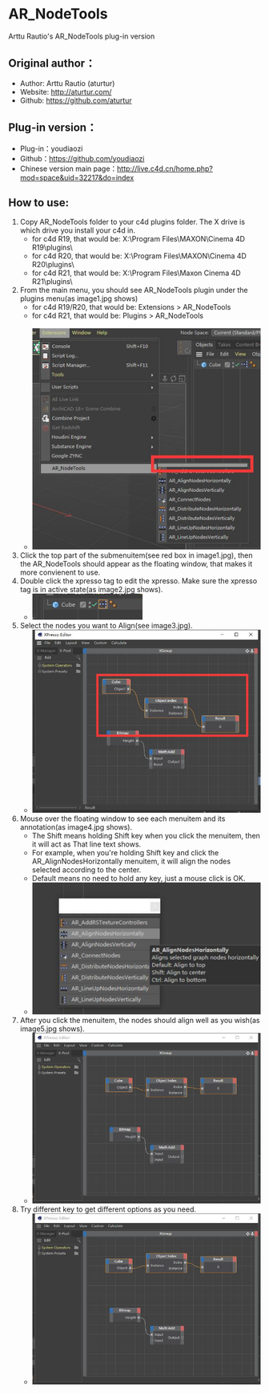 # AR_NodeTools
Arttu Rautio's AR_NodeTools plug-in version

## Original author：
- Author: Arttu Rautio (aturtur)
- Website: http://aturtur.com/
- Github: https://github.com/aturtur
    
## Plug-in version：
- Plug-in：youdiaozi
- Github：https://github.com/youdiaozi
- Chinese version main page：http://live.c4d.cn/home.php?mod=space&uid=32217&do=index

## How to use:
1. Copy AR_NodeTools folder to your c4d plugins folder. The X drive is which drive you install your c4d in.
    - for c4d R19, that would be: X:\Program Files\MAXON\Cinema 4D R19\plugins\
    - for c4d R20, that would be: X:\Program Files\MAXON\Cinema 4D R20\plugins\
    - for c4d R21, that would be: X:\Program Files\Maxon Cinema 4D R21\plugins\
2. From the main menu, you should see AR_NodeTools plugin under the plugins menu(as image1.jpg shows)
    - for c4d R19/R20, that would be: Extensions > AR_NodeTools
    - for c4d R21, that would be: Plugins > AR_NodeTools
    - ![image1](https://github.com/youdiaozi/AR_NodeTools-Plugin/blob/master/How%20to%20use/image1.jpg)
3. Click the top part of the submenuitem(see red box in image1.jpg), then the AR_NodeTools should appear as the floating window, that makes it more convienent to use.
4. Double click the xpresso tag to edit the xpresso. Make sure the xpresso tag is in active state(as image2.jpg shows).
    - ![image2](https://github.com/youdiaozi/AR_NodeTools-Plugin/blob/master/How%20to%20use/image2.jpg)
5. Select the nodes you want to Align(see image3.jpg).
    - ![image3](https://github.com/youdiaozi/AR_NodeTools-Plugin/blob/master/How%20to%20use/image3.jpg)
6. Mouse over the floating window to see each menuitem and its annotation(as image4.jpg shows). 
    - The Shift means holding Shift key when you click the menuitem, then it will act as That line text shows.
    - For example, when you're holding Shift key and click the AR_AlignNodesHorizontally menuitem, it will align the nodes selected according to the center.
    - Default means no need to hold any key, just a mouse click is OK.
    - ![image4](https://github.com/youdiaozi/AR_NodeTools-Plugin/blob/master/How%20to%20use/image4.jpg)
7. After you click the menuitem, the nodes should align well as you wish(as image5.jpg shows).
    - ![image5](https://github.com/youdiaozi/AR_NodeTools-Plugin/blob/master/How%20to%20use/image5.jpg)
8. Try different key to get different options as you need.
    - ![image6](https://github.com/youdiaozi/AR_NodeTools-Plugin/blob/master/How%20to%20use/image6.jpg)
